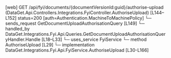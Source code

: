 [web] GET /api/fyi/documents/{documentVersionId:guid}/authorise-upload  (DataGet.Api.Controllers.Integrations.FyiController.AuthoriseUpload)  [L144–L152] status=200 [auth=Authentication.MachineToMachinePolicy]
  └─ sends_request GetDocumentUploadAuthorisationQuery [L149]
    └─ handled_by DataGet.Integrations.Fyi.Api.Queries.GetDocumentUploadAuthorisationQueryHandler.Handle [L18–L33]
      └─ uses_service FyiService
        └─ method AuthoriseUpload [L29]
          └─ implementation DataGet.Integrations.Fyi.Api.FyiService.AuthoriseUpload [L30-L166]

